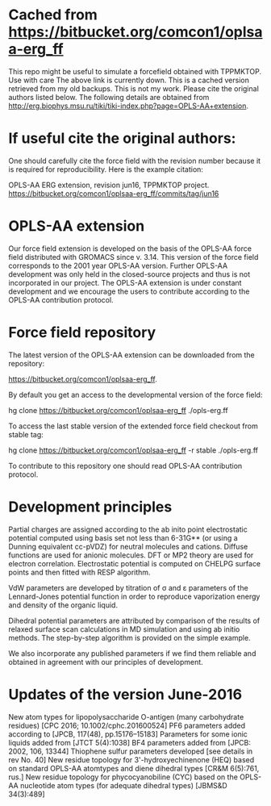 # Cached from https://bitbucket.org/comcon1/oplsaa-erg_ff
This repo might be useful to simulate a forcefield obtained with TPPMKTOP. Use with care
The above link is currently down. This is a cached version retrieved from my old backups. This is not my work. Please cite the original authors listed below.
The following details are obtained from http://erg.biophys.msu.ru/tiki/tiki-index.php?page=OPLS-AA+extension.

# If useful cite the original authors:

One should carefully cite the force field with the revision number because it is required for reproducibility. Here is the example citation:

OPLS-AA ERG extension, revision jun16, TPPMKTOP project. https://bitbucket.org/comcon1/oplsaa-erg_ff/commits/tag/jun16


# OPLS-AA extension
Our force field extension is developed on the basis of the OPLS-AA force field distributed with GROMACS since v. 3.14. This version of the force field corresponds to the 2001 year OPLS-AA version. Further OPLS-AA development was only held in the closed-source projects and thus is not incorporated in our project. The OPLS-AA extension is under constant development and we encourage the users to contribute according to the OPLS-AA contribution protocol.

# Force field repository

The latest version of the OPLS-AA extension can be downloaded from the repository:

https://bitbucket.org/comcon1/oplsaa-erg_ff.

By default you get an access to the developmental version of the force field:

hg clone https://bitbucket.org/comcon1/oplsaa-erg_ff ./opls-erg.ff

To access the last stable version of the extended force field checkout from stable tag:

hg clone https://bitbucket.org/comcon1/oplsaa-erg_ff -r stable ./opls-erg.ff

To contribute to this repository one should read OPLS-AA contribution protocol.

# Development principles

Partial charges are assigned according to the ab inito point electrostatic potential computed using basis set not less than 6-31G** (or using a Dunning equivalent cc-pVDZ) for neutral molecules and cations. Diffuse functions are used for anionic molecules. DFT or MP2 theory are used for electron correlation. Electrostatic potential is computed on CHELPG surface points and then fitted with RESP algorithm.

VdW parameters are developed by titration of σ and ε parameters of the Lennard-Jones potential function in order to reproduce vaporization energy and density of the organic liquid.

Dihedral potential parameters are attributed by comparison of the results of relaxed surface scan calculations in MD simulation and using ab initio methods. The step-by-step algorithm is provided on the simple example.

We also incorporate any published parameters if we find them reliable and obtained in agreement with our principles of development.

# Updates of the version June-2016

New atom types for lipopolysaccharide O-antigen (many carbohydrate residues) [CPC 2016; 10.1002/cphc.201600524]
PF6 parameters added according to [JPCB, 117(48), pp.15176–15183]
Parameters for some ionic liquids added from [JTCT 5(4):1038]
BF4 parameters added from [JPCB: 2002, 106, 13344]
Thiophene sulfur parameters developed [see details in rev No. 40]
New residue topology for 3'-hydroxyechinenone (HEQ) based on standard OPLS-AA atomtypes and diene dihedral types [CR&M 6(5):761, rus.]
New residue topology for phycocyanobiline (CYC) based on the OPLS-AA nucleotide atom types (for adequate dihedral types) [JBMS&D 34(3):489]


